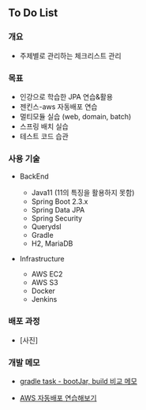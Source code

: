 ## To Do List

### 개요 

- 주제별로 관리하는 체크리스트 관리 


### 목표 

  - 인강으로 학습한 JPA 연습&활용
  - 젠킨스-aws 자동배포 연습
  - 멀티모듈 실습 (web, domain, batch)
  - 스프링 배치 실습
  - 테스트 코드 습관 

### 사용 기술

- BackEnd 
      
    - Java11 (11의 특징을 활용하지 못함)
    - Spring Boot 2.3.x
    - Spring Data JPA
    - Spring Security   
    - Querydsl
    - Gradle
    - H2, MariaDB

- Infrastructure 

  - AWS EC2
  - AWS S3
  - Docker  
  - Jenkins


### 배포 과정

- [사진]


### 개발 메모

- [gradle task - bootJar, build 비교 메모](https://cotmulgyu.blogspot.com/2021/06/gradle-task-bootjar-build.html)

- [AWS 자동배포 연습해보기](https://cotmulgyu.blogspot.com/2021/05/aws.html)